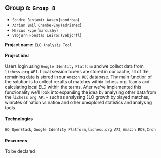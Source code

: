 ## Group `8`: `Group 8`

* `Sondre Benjamin Aasen` (`sondrbaa`)
* `Adrian Emil Chambe-Eng` (`adrianec`)
* `Marcus Hyge`  (`marcushy`)
* `Vebjørn Fonstad Leiros` (`vebjorfl`)

**Project name:** `ELO Analysis Tool`

#### Project idea

Users login using `Google Identity Platform` and we collect data from `lichess.org API`. Local session tokens are stored in our cache, all of the remaining data is stored in our `Amazon RDS` database. The main function of the solution is to collect results of matches within lichess.org Teams and calculating local ELO within the teams. After we've implemented this functionality we'll look into expanding the idea by analysing other data from the `lichess.org API` - such as analysing ELO growth by played matches, winrates of nation vs nation and other unexplored statistics and analysing tools.

#### Technologies

`GO`, `OpenStack`, `Google Identity Platform`, `lichess.org API`, `Amazon RDS`, `Cron`

#### Resources

To be declared
